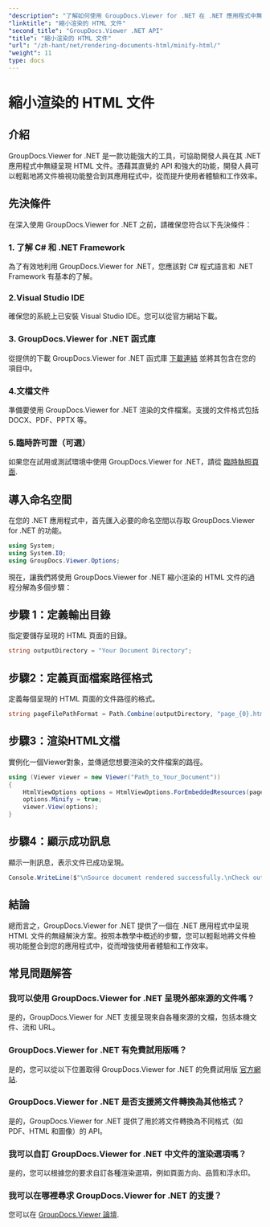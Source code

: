 ```yaml
---
"description": "了解如何使用 GroupDocs.Viewer for .NET 在 .NET 應用程式中無縫呈現 HTML 文件。"
"linktitle": "縮小渲染的 HTML 文件"
"second_title": "GroupDocs.Viewer .NET API"
"title": "縮小渲染的 HTML 文件"
"url": "/zh-hant/net/rendering-documents-html/minify-html/"
"weight": 11
type: docs
---
```

# 縮小渲染的 HTML 文件

## 介紹
GroupDocs.Viewer for .NET 是一款功能強大的工具，可協助開發人員在其 .NET 應用程式中無縫呈現 HTML 文件。憑藉其直覺的 API 和強大的功能，開發人員可以輕鬆地將文件檢視功能整合到其應用程式中，從而提升使用者體驗和工作效率。
## 先決條件
在深入使用 GroupDocs.Viewer for .NET 之前，請確保您符合以下先決條件：
### 1. 了解 C# 和 .NET Framework
為了有效地利用 GroupDocs.Viewer for .NET，您應該對 C# 程式語言和 .NET Framework 有基本的了解。
### 2.Visual Studio IDE
確保您的系統上已安裝 Visual Studio IDE。您可以從官方網站下載。
### 3. GroupDocs.Viewer for .NET 函式庫
從提供的下載 GroupDocs.Viewer for .NET 函式庫 [下載連結](https://releases.groupdocs.com/viewer/net/) 並將其包含在您的項目中。
### 4.文檔文件
準備要使用 GroupDocs.Viewer for .NET 渲染的文件檔案。支援的文件格式包括 DOCX、PDF、PPTX 等。
### 5.臨時許可證（可選）
如果您在試用或測試環境中使用 GroupDocs.Viewer for .NET，請從 [臨時執照頁面](https://purchase。groupdocs.com/temporary-license/).

## 導入命名空間
在您的 .NET 應用程式中，首先匯入必要的命名空間以存取 GroupDocs.Viewer for .NET 的功能。
```csharp
using System;
using System.IO;
using GroupDocs.Viewer.Options;
```

現在，讓我們將使用 GroupDocs.Viewer for .NET 縮小渲染的 HTML 文件的過程分解為多個步驟：
## 步驟 1：定義輸出目錄
指定要儲存呈現的 HTML 頁面的目錄。
```csharp
string outputDirectory = "Your Document Directory";
```
## 步驟2：定義頁面檔案路徑格式
定義每個呈現的 HTML 頁面的文件路徑的格式。
```csharp
string pageFilePathFormat = Path.Combine(outputDirectory, "page_{0}.html");
```
## 步驟3：渲染HTML文檔
實例化一個Viewer對象，並傳遞您想要渲染的文件檔案的路徑。
```csharp
using (Viewer viewer = new Viewer("Path_to_Your_Document"))
{
    HtmlViewOptions options = HtmlViewOptions.ForEmbeddedResources(pageFilePathFormat);
    options.Minify = true;
    viewer.View(options);
}
```
## 步驟4：顯示成功訊息
顯示一則訊息，表示文件已成功呈現。
```csharp
Console.WriteLine($"\nSource document rendered successfully.\nCheck output in {outputDirectory}.");
```

## 結論
總而言之，GroupDocs.Viewer for .NET 提供了一個在 .NET 應用程式中呈現 HTML 文件的無縫解決方案。按照本教學中概述的步驟，您可以輕鬆地將文件檢視功能整合到您的應用程式中，從而增強使用者體驗和工作效率。
## 常見問題解答
### 我可以使用 GroupDocs.Viewer for .NET 呈現外部來源的文件嗎？
是的，GroupDocs.Viewer for .NET 支援呈現來自各種來源的文檔，包括本機文件、流和 URL。
### GroupDocs.Viewer for .NET 有免費試用版嗎？
是的，您可以從以下位置取得 GroupDocs.Viewer for .NET 的免費試用版 [官方網站](https://releases。groupdocs.com/).
### GroupDocs.Viewer for .NET 是否支援將文件轉換為其他格式？
是的，GroupDocs.Viewer for .NET 提供了用於將文件轉換為不同格式（如 PDF、HTML 和圖像）的 API。
### 我可以自訂 GroupDocs.Viewer for .NET 中文件的渲染選項嗎？
是的，您可以根據您的要求自訂各種渲染選項，例如頁面方向、品質和浮水印。
### 我可以在哪裡尋求 GroupDocs.Viewer for .NET 的支援？
您可以在 [GroupDocs.Viewer 論壇](https://forum。groupdocs.com/c/viewer/9).